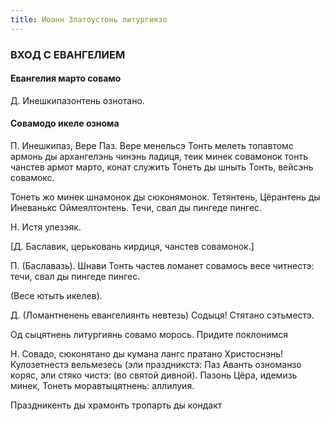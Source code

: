 ```yaml
---
title: Иоанн Златоустонь литургиязо
---
```


### ВХОД С ЕВАНГЕЛИЕМ

#### Евангелия марто совамо

Д. Инешкипазонтень ознотано.

#### Совамодо икеле ознома

П. Инешкипаз, Вере Паз. Вере менельсэ Тонть мелеть топавтомс армонь ды архангелэнь чинэнь ладиця, теик минек совамонок тонть чанстев армот марто, конат служить Тонеть ды шныть Тонть, вейсэнь совамокс.

Тонеть жо минек шнамонок ды сюконямонок. Тетянтень, Цёрантень ды Иневанькс Оймеялтонтень. Течи, свал ды пингеде пингес.

Н. Истя улезэяк.

[Д. Баславик, церьковань кирдиця, чанстев совамонок.]

П. (Баславазь). Шнави Тонть частев ломанет совамось весе читнестэ: течи, свал ды пингеде пингес.

(Весе ютыть икелев).

Д. (Ломантненень евангелиянть невтезь) Содыця! Стятано сэтьместэ.

Од сыцятнень литургиянь совамо морось. Придите поклонимся

Н. Совадо, сюконятано ды кумана лангс пратано Христоснэнь! Кулозетнестэ вельмезесь (эли праздникстэ: Паз Аванть озноманзо коряс, эли стяко чистэ: (во святой дивной). Пазонь Цёра, идемизь минек, Тонеть моравтыцятнень: аллилуия.

Праздникенть ды храмонть тропарть ды кондакт